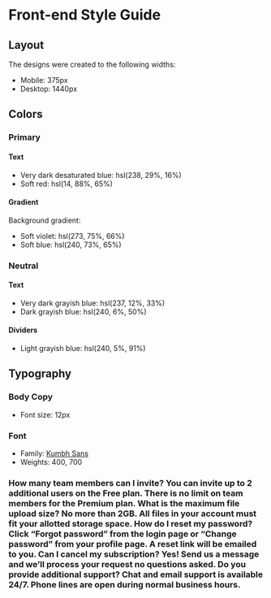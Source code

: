 # Front-end Style Guide

## Layout

The designs were created to the following widths:

- Mobile: 375px
- Desktop: 1440px

## Colors

### Primary

#### Text

- Very dark desaturated blue: hsl(238, 29%, 16%)
- Soft red: hsl(14, 88%, 65%)

#### Gradient

Background gradient:

- Soft violet: hsl(273, 75%, 66%)
- Soft blue: hsl(240, 73%, 65%)

### Neutral

#### Text

- Very dark grayish blue: hsl(237, 12%, 33%)
- Dark grayish blue: hsl(240, 6%, 50%)

#### Dividers

- Light grayish blue: hsl(240, 5%, 91%)

## Typography

### Body Copy

- Font size: 12px

### Font

- Family: [Kumbh Sans](https://fonts.google.com/specimen/Kumbh+Sans)
- Weights: 400, 700

### How many team members can I invite? You can invite up to 2 additional users on the Free plan. There is no limit on team members for the Premium plan. What is the maximum file upload size? No more than 2GB. All files in your account must fit your allotted storage space. How do I reset my password? Click “Forgot password” from the login page or “Change password” from your profile page. A reset link will be emailed to you. Can I cancel my subscription? Yes! Send us a message and we’ll process your request no questions asked. Do you provide additional support? Chat and email support is available 24/7. Phone lines are open during normal business hours.
